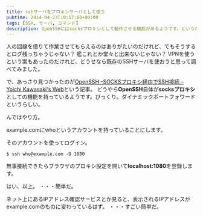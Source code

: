 ```yaml
---
title: sshサーバをプロキシサーバとして使う
pubtime: 2014-04-23T10:57:00+09:00
tags: [SSH, サーバ, コマンド]
description: OpenSSHにはsocksプロキシとして動作させる機能があるようです。というわけで、実際に試してみました。もの凄く簡単でした。
---
```


人の回線を借りて作業させてもらえるのはありがたいのだけれど、でもそうするとログ残っちゃうじゃない？
艦これとか堂々と出来ないじゃない？
VPNを使うという案もあったのだけれど、どうせなら既存のSSHサーバを使おうと思って調べてみました。

で、あっさり見つかったのが[OpenSSH -SOCKSプロキシ経由でSSH接続 &#8211; Yoichi Kawasaki&#039;s Web](http://copious.me/posts/2010/10/11/openssh_ssh_over_socks_prox/)という記事。
どうやら**OpenSSH**自体が**socksプロキシ**としての機能を持っているようです。びっくり。ダイナミックポートフォワードというらしい。

んではやり方。

example.comにwhoというアカウントを持っていることにします。

そのアカウントを使ってログイン。
``` shell
$ ssh who@example.com -D 1080
```
無事接続できたらブラウザのプロキシ設定を開いて**localhost:1080**を登録します。

はい、以上。
・・・簡単だ。

ネット上にあるIPアドレス確認サービスとか見ると、表示されるIPアドレスがexample.comのものに変わっているはず。
・・・すごい簡単だ。
